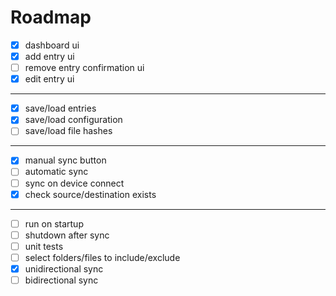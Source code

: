 # Roadmap
- [x] dashboard ui
- [x] add entry ui
- [ ] remove entry confirmation ui
- [x] edit entry ui
---
- [x] save/load entries
- [x] save/load configuration
- [ ] save/load file hashes
---
- [x] manual sync button
- [ ] automatic sync
- [ ] sync on device connect
- [x] check source/destination exists
---
- [ ] run on startup
- [ ] shutdown after sync
- [ ] unit tests
- [ ] select folders/files to include/exclude
- [x] unidirectional sync
- [ ] bidirectional sync
